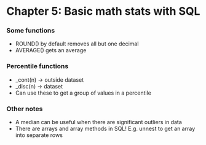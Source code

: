 # Chapter 5: Basic math stats with SQL 

### Some functions
- ROUND() by default removes all but one decimal 
- AVERAGE() gets an average 

### Percentile functions
- _cont(n) -> outside dataset
- _disc(n) -> dataset 
- Can use these to get a group of values in a percentile 

### Other notes
- A median can be useful when there are significant outliers in data 
- There are arrays and array methods in SQL! E.g. unnest to get an array into separate rows 